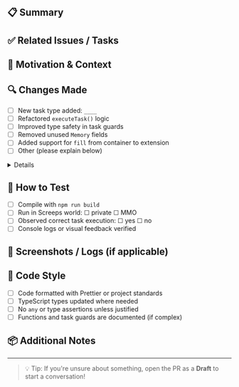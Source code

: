 <!--
Thanks for opening a pull request! Please fill out the information below so we can better understand what you're contributing.
-->

## 📋 Summary

<!-- A short description of what this PR does. What problem does it solve, or what feature does it add? -->

## ✅ Related Issues / Tasks

<!-- List any related issues, bugs, or task IDs. Example: Closes #12 or Relates to task `build` -->

## 🧠 Motivation & Context

<!-- Why did you choose to work on this? Does it improve performance, readability, coordination, etc.? -->

## 🔍 Changes Made

- [ ] New task type added: `____`
- [ ] Refactored `executeTask()` logic
- [ ] Improved type safety in task guards
- [ ] Removed unused `Memory` fields
- [ ] Added support for `fill` from container to extension
- [ ] Other (please explain below)

<details>
<summary>Details</summary>

<!-- Optional: Bullet points or longer description of how your change works -->

</details>

## 🔨 How to Test

<!-- Describe how to verify the behavior in Screeps (e.g. spawn a creep with a task, watch CPU usage, check logs, etc.) -->

- [ ] Compile with `npm run build`
- [ ] Run in Screeps world: ☐ private ☐ MMO
- [ ] Observed correct task execution: ☐ yes ☐ no
- [ ] Console logs or visual feedback verified

## 🧪 Screenshots / Logs (if applicable)

<!-- Add logs, screenshots, or GIFs that show behavior in the Screeps world -->

## 🧹 Code Style

- [ ] Code formatted with Prettier or project standards
- [ ] TypeScript types updated where needed
- [ ] No `any` or type assertions unless justified
- [ ] Functions and task guards are documented (if complex)

## 📦 Additional Notes

<!-- Anything else reviewers should know — potential side effects, future plans, caveats? -->

---

> 💡 Tip: If you're unsure about something, open the PR as a **Draft** to start a conversation!